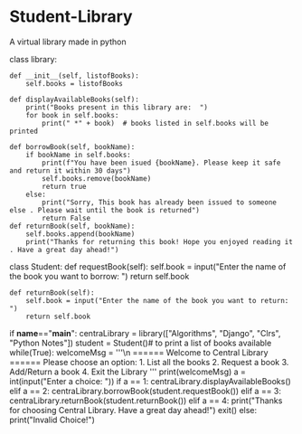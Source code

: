 # Student-Library
A  virtual library made in python


class library:

    def __init__(self, listofBooks):
        self.books = listofBooks

    def displayAvailableBooks(self):
        print("Books present in this library are:  ")
        for book in self.books:
            print(" *" + book)  # books listed in self.books will be printed

    def borrowBook(self, bookName):
        if bookName in self.books:
            print(f"You have been isued {bookName}. Please keep it safe and return it within 30 days")
            self.books.remove(bookName)
            return true
        else:
            print("Sorry, This book has already been issued to someone else . Please wait until the book is returned")
            return False
    def returnBook(self, bookName):
        self.books.append(bookName)
        print("Thanks for returning this book! Hope you enjoyed reading it . Have a great day ahead!")

class Student:
    def requestBook(self):
        self.book = input("Enter the name of the book you want to borrow: ")
        return self.book

    def returnBook(self):
        self.book = input("Enter the name of the book you want to return: ")
        return self.book
    

if __name__=="__main__":
    centraLibrary = library(["Algorithms", "Django", "Clrs", "Python Notes"])
    student = Student()# to print a list of books available
    while(True):
        welcomeMsg = '''\n ====== Welcome to Central Library ======
        Please choose an option:
        1. List all the books
        2. Request a book
        3. Add/Return a book
        4. Exit the Library
        '''
        print(welcomeMsg)
        a = int(input("Enter a choice: "))
        if a == 1:
            centraLibrary.displayAvailableBooks()
        elif a == 2:
            centraLibrary.borrowBook(student.requestBook())
        elif a == 3:
            centraLibrary.returnBook(student.returnBook())
        elif a == 4:
            print("Thanks for choosing Central Library. Have a great day ahead!")
            exit()
        else:
            print("Invalid Choice!")
